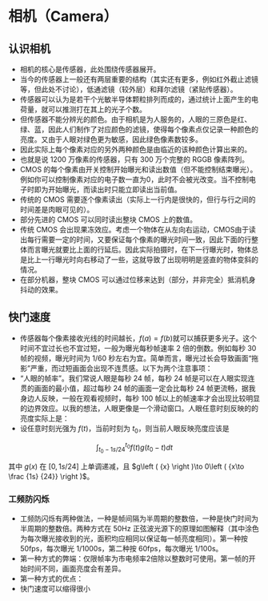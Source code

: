 # 相机（Camera）

## 认识相机

- 相机的核心是传感器，此处围绕传感器展开。
- 当今的传感器上一般还有两层重要的结构（其实还有更多，例如红外截止滤镜等，但此处不讨论），低通滤镜（较外层）和拜尔滤镜（紧贴传感器）。
- 传感器可以认为是若干个光敏半导体颗粒排列而成的，通过统计上面产生的电荷量，就可以推测打在其上的光子个数。
- 但传感器不能分辨光的颜色。由于相机是为人服务的，人眼的三原色是红、绿、蓝，因此人们制作了对应颜色的滤镜，使得每个像素点仅记录一种颜色的亮度。又由于人眼对绿色更为敏感，因此绿色像素数较多。
- 因此实际上每个像素对应的另外两种颜色是由临近的该种颜色计算出来的。
- 也就是说 1200 万像素的传感器，只有 300 万个完整的 RGGB 像素阵列。
- CMOS 的每个像素由开关控制开始曝光和读出数值（但不能控制结束曝光）。例如你可以控制像素对应的电子数一直为0，此时不会被光改变。当不控制电子时即为开始曝光，而读出时只能立即读出当前值。
- 传统的 CMOS 需要逐个像素读出（实际上一行内是很快的，但行与行之间的时间差是肉眼可见的）。
- 部分先进的 CMOS 可以同时读出整块 CMOS 上的数值。
- 传统 CMOS 会出现果冻效应。考虑一个物体在从左向右运动，CMOS由于读出每行需要一定的时间，又要保证每个像素的曝光时间一致，因此下面的行整体而言曝光就要比上面的行延后。因此实际拍摄时，在下一行曝光时，物体总是比上一行曝光时向右移动了一些，这就导致了出现明明是竖直的物体变斜的情况。
- 在部分机器，整块 CMOS 可以通过位移来达到（部分，并非完全）抵消机身抖动的效果。

## 快门速度

- 传感器每个像素接收光线的时间越长，$f(a)=f(b)$就可以捕获更多光子。这个时间不宜过长也不宜过短，一般为曝光每秒帧速率 2 倍的倒数。例如每秒 30 帧的视频，曝光时间为 1/60 秒左右为宜。简单而言，曝光过长会导致画面“拖影”严重，而过短画面会出现不连贯感。以下为两个注意事项：
- “人眼的帧率”。我们常说人眼是每秒 24 帧，每秒 24 帧是可以在人眼实现连贯的画面的最小值，超过每秒 24 帧的画面一定会比每秒 24 帧更流畅，据我身边人反映，一般在观看视频时，每秒 100 帧以上的帧速率才会出现比较明显的边界效应。以我的想法，人眼更像是一个滑动窗口。人眼任意时刻反映的的亮度实际上是：
- 设任意时刻光强为 $f\left ( t \right )$，当前时刻为 ${t}_{0}$，则当前人眼反映亮度应该是

$$ \int ^{{t}_{0}}_{{t}_{0}-1s/24} {f\left ( {t} \right )g\left ( {{t}_{0}-t} \right )dt} $$

其中 $g\left ( {x} \right )$ 在 $\left [ {0,\, 1s/24} \right ]$ 上单调递减，且 $g\left ( {x} \right )\to 0\left ( {x\to \frac {1s} {24}} \right )$。

### 工频防闪烁
- 工频防闪烁有两种做法，一种是帧间隔为半周期的整数倍，一种是快门时间为半周期的整数倍。两种方式在 50Hz 正弦波光源下的原理如图解释（其中涂色为每次曝光接收到的光，面积均应相同以保证每一帧亮度相同）。第一种按 50fps，每次曝光 1/1000s，第二种按 60fps，每次曝光 1/100s。
- 第一种方式的弊端：仅限帧率为市电频率2倍除以整数时可使用。第一帧的开始时间不同，画面亮度会有差异。
- 第一种方式的优点：
- 快门速度可以缩得很小

